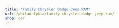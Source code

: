 ```yaml
---
title: "Family Chrysler Dodge Jeep RAM"
url: /philadelphia/family-chrysler-dodge-jeep-ram/
shop: car
---
```

